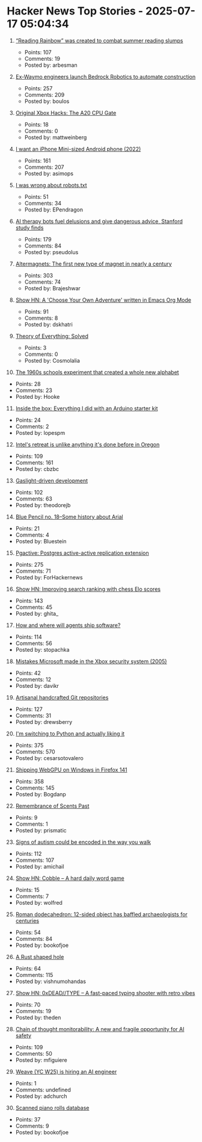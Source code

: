 # Hacker News Top Stories - 2025-07-17 05:04:34

1. [“Reading Rainbow” was created to combat summer reading slumps](https://www.smithsonianmag.com/smithsonian-institution/to-combat-summer-reading-slumps-this-timeless-childrens-television-show-tried-to-bridge-the-literacy-gap-with-the-magic-of-stories-180986984/)
   - Points: 107
   - Comments: 19
   - Posted by: arbesman

2. [Ex-Waymo engineers launch Bedrock Robotics to automate construction](https://techcrunch.com/2025/07/16/ex-waymo-engineers-launch-bedrock-robotics-with-80m-to-automate-construction/)
   - Points: 257
   - Comments: 209
   - Posted by: boulos

3. [Original Xbox Hacks: The A20 CPU Gate](https://connortumbleson.com/2021/07/19/the-xbox-and-a20-line/)
   - Points: 18
   - Comments: 0
   - Posted by: mattweinberg

4. [I want an iPhone Mini-sized Android phone (2022)](https://smallandroidphone.com/)
   - Points: 161
   - Comments: 207
   - Posted by: asimops

5. [I was wrong about robots.txt](https://evgeniipendragon.com/posts/i-was-wrong-about-robots-txt/)
   - Points: 51
   - Comments: 34
   - Posted by: EPendragon

6. [AI therapy bots fuel delusions and give dangerous advice, Stanford study finds](https://arstechnica.com/ai/2025/07/ai-therapy-bots-fuel-delusions-and-give-dangerous-advice-stanford-study-finds/)
   - Points: 179
   - Comments: 84
   - Posted by: pseudolus

7. [Altermagnets: The first new type of magnet in nearly a century](https://www.newscientist.com/article/2487013-weve-discovered-a-new-kind-of-magnetism-what-can-we-do-with-it/)
   - Points: 303
   - Comments: 74
   - Posted by: Brajeshwar

8. [Show HN: A 'Choose Your Own Adventure' written in Emacs Org Mode](https://tendollaradventure.com/sample/)
   - Points: 91
   - Comments: 8
   - Posted by: dskhatri

9. [Theory of Everything: Solved](https://github.com/Cosmolalia/TOE)
   - Points: 3
   - Comments: 0
   - Posted by: Cosmolalia

10. [The 1960s schools experiment that created a whole new alphabet](https://www.theguardian.com/education/2025/jul/06/1960s-schools-experiment-created-new-alphabet-thousands-children-unable-to-spell)
   - Points: 28
   - Comments: 23
   - Posted by: Hooke

11. [Inside the box: Everything I did with an Arduino starter kit](https://lopespm.com/hardware/2025/07/15/arduino.html)
   - Points: 24
   - Comments: 2
   - Posted by: lopespm

12. [Intel's retreat is unlike anything it's done before in Oregon](https://www.oregonlive.com/silicon-forest/2025/07/intels-retreat-is-unlike-anything-its-done-before-in-oregon.html)
   - Points: 109
   - Comments: 161
   - Posted by: cbzbc

13. [Gaslight-driven development](https://tonsky.me/blog/gaslight-driven-development/)
   - Points: 102
   - Comments: 63
   - Posted by: theodorejb

14. [Blue Pencil no. 18–Some history about Arial](https://www.paulshawletterdesign.com/2011/09/blue-pencil-no-18%e2%80%94some-history-about-arial/)
   - Points: 21
   - Comments: 4
   - Posted by: Bluestein

15. [Pgactive: Postgres active-active replication extension](https://github.com/aws/pgactive)
   - Points: 275
   - Comments: 71
   - Posted by: ForHackernews

16. [Show HN: Improving search ranking with chess Elo scores](https://www.zeroentropy.dev/blog/improving-rag-with-elo-scores)
   - Points: 143
   - Comments: 45
   - Posted by: ghita_

17. [How and where will agents ship software?](https://www.instantdb.com/essays/agents)
   - Points: 114
   - Comments: 56
   - Posted by: stopachka

18. [Mistakes Microsoft made in the Xbox security system (2005)](https://xboxdevwiki.net/17_Mistakes_Microsoft_Made_in_the_Xbox_Security_System)
   - Points: 42
   - Comments: 12
   - Posted by: davikr

19. [Artisanal handcrafted Git repositories](https://drew.silcock.dev/blog/artisanal-git/)
   - Points: 127
   - Comments: 31
   - Posted by: drewsberry

20. [I'm switching to Python and actually liking it](https://www.cesarsotovalero.net/blog/i-am-switching-to-python-and-actually-liking-it.html)
   - Points: 375
   - Comments: 570
   - Posted by: cesarsotovalero

21. [Shipping WebGPU on Windows in Firefox 141](https://mozillagfx.wordpress.com/2025/07/15/shipping-webgpu-on-windows-in-firefox-141/)
   - Points: 358
   - Comments: 145
   - Posted by: Bogdanp

22. [Remembrance of Scents Past](https://www.newyorker.com/culture/onward-and-upward-with-the-arts/remembrance-of-scents-past)
   - Points: 9
   - Comments: 1
   - Posted by: prismatic

23. [Signs of autism could be encoded in the way you walk](https://www.sciencealert.com/signs-of-autism-could-be-encoded-in-the-way-you-walk)
   - Points: 112
   - Comments: 107
   - Posted by: amichail

24. [Show HN: Cobble – A hard daily word game](https://wilf.live/cobble/)
   - Points: 15
   - Comments: 7
   - Posted by: wolfred

25. [Roman dodecahedron: 12-sided object has baffled archaeologists for centuries](https://www.livescience.com/archaeology/romans/roman-dodecahedron-a-mysterious-12-sided-object-that-has-baffled-archaeologists-for-centuries)
   - Points: 54
   - Comments: 84
   - Posted by: bookofjoe

26. [A Rust shaped hole](https://mnvr.in/rust)
   - Points: 64
   - Comments: 115
   - Posted by: vishnumohandas

27. [Show HN: 0xDEAD//TYPE – A fast-paced typing shooter with retro vibes](https://0xdeadtype.theden.sh/)
   - Points: 70
   - Comments: 19
   - Posted by: theden

28. [Chain of thought monitorability: A new and fragile opportunity for AI safety](https://arxiv.org/abs/2507.11473)
   - Points: 109
   - Comments: 50
   - Posted by: mfiguiere

29. [Weave (YC W25) is hiring an AI engineer](https://www.ycombinator.com/companies/weave-3/jobs/SqFnIFE-founding-ai-engineer)
   - Points: 1
   - Comments: undefined
   - Posted by: adchurch

30. [Scanned piano rolls database](http://www.pianorollmusic.org/rolldatabase.php)
   - Points: 37
   - Comments: 9
   - Posted by: bookofjoe

